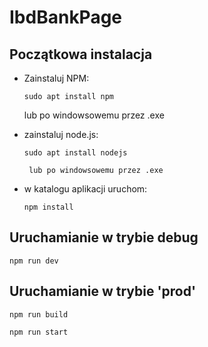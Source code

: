 # IbdBankPage

## Początkowa instalacja

* Zainstaluj NPM:
  
    `sudo apt install npm` 
    
    lub po windowsowemu przez .exe
    
 * zainstaluj node.js:
    
    `sudo apt install nodejs`
    
        lub po windowsowemu przez .exe
  

* w katalogu aplikacji uruchom:

    `npm install`

## Uruchamianie w trybie debug

`npm run dev`

## Uruchamianie w trybie 'prod'

`npm run build`

`npm run start`
